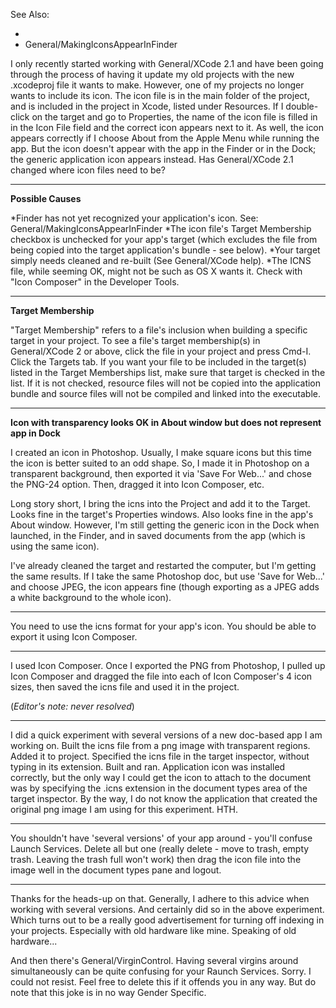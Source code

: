 See Also:

* 
* General/MakingIconsAppearInFinder


I only recently started working with General/XCode 2.1 and have been going through the process of having it update my old projects with the new .xcodeproj file it wants to make. However, one of my projects no longer wants to include its icon. The icon file is in the main folder of the project, and is included in the project in Xcode, listed under Resources. If I double-click on the target and go to Properties, the name of the icon file is filled in in the Icon File field and the correct icon appears next to it. As well, the icon appears correctly if I choose About <application> from the Apple Menu while running the app. But the icon doesn't appear with the app in the Finder or in the Dock; the generic application icon appears instead. Has General/XCode 2.1 changed where icon files need to be?

----

**Possible Causes**


*Finder has not yet recognized your application's icon. See: General/MakingIconsAppearInFinder
*The icon file's Target Membership checkbox is unchecked for your app's target (which excludes the file from being copied into the target application's bundle - see below).
*Your target simply needs cleaned and re-built (See General/XCode help).
*The ICNS file, while seeming OK, might not be such as OS X wants it. Check with "Icon Composer" in the Developer Tools.


----
**Target Membership**

"Target Membership" refers to a file's inclusion when building a specific target in your project. To see a file's target membership(s) in General/XCode 2 or above, click the file in your project and press Cmd-I. Click the Targets tab. If you want your file to be included in the target(s) listed in the Target Memberships list, make sure that target is checked in the list. If it is not checked, resource files will not be copied into the application bundle and source files will not be compiled and linked into the executable.

----

**Icon with transparency looks OK in About window but does not represent app in Dock**

I created an icon in Photoshop. Usually, I make square icons but this time the icon is better suited to an odd shape. So, I made it in Photoshop on a transparent background, then exported it via 'Save For Web...' and chose the PNG-24 option. Then, dragged it into Icon Composer, etc.

Long story short, I bring the icns into the Project and add it to the Target. Looks fine in the target's Properties windows. Also looks fine in the app's About window. However, I'm still getting the generic icon in the Dock when launched, in the Finder, and in saved documents from the app (which is using the same icon).

I've already cleaned the target and restarted the computer, but I'm getting the same results. If I take the same Photoshop doc, but use 'Save for Web...' and choose JPEG, the icon appears fine (though exporting as a JPEG adds a white background to the whole icon).

----

You need to use the icns format for your app's icon. You should be able to export it using Icon Composer.

----

I used Icon Composer. Once I exported the PNG from Photoshop, I pulled up Icon Composer and dragged the file into each of Icon Composer's 4 icon sizes, then saved the icns file and used it in the project.

(*Editor's note: never resolved*)

----

I did a quick experiment with several versions of a new doc-based app I am working on. Built the icns file from a png image with transparent regions. Added it to project. Specified the icns file in the target inspector, without typing in its extension. Built and ran. Application icon was installed correctly, but the only way I could get the icon to attach to the document was by specifying the .icns extension in the document types area of the target inspector. By the way, I do not know the application that created the original png image I am using for this experiment. HTH.

----

You shouldn't have 'several versions' of your app around - you'll confuse Launch Services. Delete all but one (really delete - move to trash, empty trash. Leaving the trash full won't work) then drag the icon file into the image well in the document types pane and logout.

----

Thanks for the heads-up on that. Generally, I adhere to this advice when working with several versions. And certainly did so in the above experiment. Which turns out to be a really good advertisement for turning off indexing in your projects. Especially with old hardware like mine. Speaking of old hardware...

And then there's General/VirginControl. Having several virgins around simultaneously can be quite confusing for your Raunch Services.
Sorry. I could not resist. Feel free to delete this if it offends you in any way.  But do note that this joke is in no way Gender Specific.